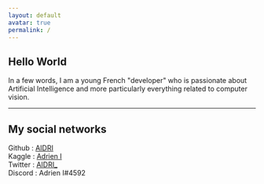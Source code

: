 ```yaml
---
layout: default
avatar: true
permalink: /
---
```

## Hello World
In a few words, I am a young French "developer" who is passionate about Artificial Intelligence and more particularly everything related to computer vision.

---

## My social networks
Github : <a href="https://github.com/AIDRI" target="_blank">AIDRI</a>  
Kaggle : <a href="https://www.kaggle.com/adrieni" target="_blank">Adrien I</a>  
Twitter : <a href="https://twitter.com/AIDRI_" target="_blank">AIDRI_</a>  
Discord : Adrien I#4592  
